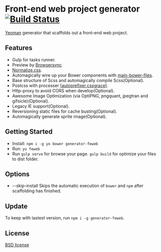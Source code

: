# Front-end web project generator[![Build Status](https://travis-ci.org/calledT/generator-feweb.svg?branch=master)](https://travis-ci.org/calledT/generator-feweb)

[Yeoman](http://yeoman.io) generator that scaffolds out a front-end web project.

## Features

* Gulp for tasks runner.
* Preview by [Browsersync](http://www.browsersync.io/).
* [Normalize.css](https://github.com/necolas/normalize.css).
* Automagically wire up your Bower components with [main-bower-files](https://github.com/ck86/main-bower-files).
* Base structure of Scss and automagically compile Scss(Optional).
* Postcss with processer [[autoprefixer](https://github.com/postcss/autoprefixer),[cssgrace](https://github.com/cssdream/cssgrace)].
* Http-proxy to avoid CORS when develop(Optional).
* Awesome Image Optimization (via OptiPNG, pngquant, jpegtran and gifsicle)(Optional).
* Legacy IE support(Optional).
* Reversioning static files for cache busting(Optional).
* Automagically generate sprite image(Optional).

## Getting Started

- Install: `npm i -g yo bower generator-feweb`
- Run: `yo feweb`
- Run `gulp serve` for browse your page. `gulp build` for optimize your files to dist folder. 

## Options

* --skip-install
  Skips the automatic execution of `bower` and `npm` after scaffolding has finished.

## Update

To keep with lastest version, run `npm i -g generator-feweb`.

## License

[BSD license](http://opensource.org/licenses/bsd-license.php)

